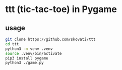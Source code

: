 # ttt (tic-tac-toe) in Pygame

## usage

```bash
git clone https://github.com/skovati/ttt
cd ttt
python3 -m venv .venv
source .venv/bin/activate
pip3 install pygame
python3 ./game.py
```
